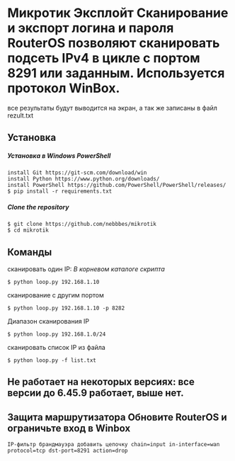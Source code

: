 # Микротик Эксплойт Сканирование и экспорт логина и пароля RouterOS позволяют сканировать подсеть IPv4 в цикле с портом 8291 или заданным. Используется протокол WinBox.
все результаты будут выводится на экран, а так же записаны в файл rezult.txt

## Установка


##### Установка в Windows PowerShell
```
install Git https://git-scm.com/download/win
install Python https://www.python.org/downloads/
install PowerShell https://github.com/PowerShell/PowerShell/releases/
$ pip install -r requirements.txt

```

##### Clone the repository
```
$ git clone https://github.com/nebbbes/mikrotik
$ cd mikrotik
```
## Команды
сканировать один IP: *В корневом каталоге скрипта*
```
$ python loop.py 192.168.1.10
```
сканирование с другим портом
```
$ python loop.py 192.168.1.10 -p 8282
```
Диапазон сканирования IP
```
$ python loop.py 192.168.1.0/24
````
сканировать список IP из файла

```
$ python loop.py -f list.txt
```
## Не работает на некоторых версиях: все версии до 6.45.9 работает, выше нет.

## Защита маршрутизатора **Обновите RouterOS и ограничьте вход в Winbox**
```
IP-фильтр брандмауэра добавить цепочку chain=input in-interface=wan protocol=tcp dst-port=8291 action=drop
```

